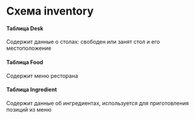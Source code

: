 # Схема inventory
#### Таблица Desk
Содержит данные о столах: свободен или занят стол и его местоположение
#### Таблица Food
Содержит меню ресторана
#### Таблица Ingredient
Содержит данные об ингредиентах, используется для приготовления позиций из меню